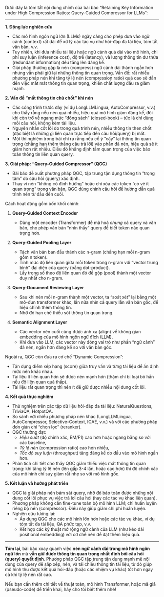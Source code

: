 
Dưới đây là tóm tắt nội dung chính của bài báo “Retaining Key Information under High Compression Ratios: Query-Guided Compressor for LLMs”:

---

**1. Động lực nghiên cứu**

- Các mô hình ngôn ngữ lớn (LLMs) ngày càng cho phép đưa vào ngữ cảnh (context) rất dài để xử lý các tác vụ như hỏi-đáp đa tài liệu, tóm tắt văn bản, v.v.
- Tuy nhiên, khi đưa nhiều tài liệu hoặc ngữ cảnh quá dài vào mô hình, chi phí suy luận (inference cost), độ trễ (latency), và lượng thông tin dư thừa (redundant information) đều tăng lên đáng kể.
- Giải pháp thường gặp là nén (compress) ngữ cảnh dài thành ngắn hơn nhưng vẫn phải giữ lại những thông tin quan trọng. Vấn đề: rất nhiều phương pháp nén khi tăng tỷ lệ nén (compression ratio) quá cao sẽ dẫn đến việc mất mát thông tin quan trọng, khiến chất lượng đầu ra giảm mạnh.

**2. Vấn đề “mất thông tin chủ chốt” khi nén**

- Các công trình trước đây (ví dụ LongLLMLingua, AutoCompressor, v.v.) cho thấy rằng nếu nén quá nhiều, hiệu quả mô hình giảm đáng kể, đôi khi còn trở về ngang mức “đóng sách” (closed-book) – tức là chỉ dùng mỗi câu hỏi, không kèm tài liệu.
- Nguyên nhân cốt lõi do trong quá trình nén, nhiều thông tin then chốt (đặc biệt là những gì liên quan trực tiếp đến câu hỏi/query) bị mất.
- Một thí nghiệm trong bài chỉ ra rằng nếu cố ý “cấy” lại thông tin quan trọng (chẳng hạn thêm thẳng câu trả lời) vào phần đã nén, hiệu quả sẽ ít giảm hơn rất nhiều. Điều đó khẳng định tầm quan trọng của việc bảo toàn thông tin liên quan query.

**3. Giải pháp: “Query-Guided Compressor” (QGC)**

- Bài báo đề xuất phương pháp QGC, tập trung tận dụng thông tin “trọng tâm” do câu hỏi (query) xác định.
- Thay vì nén “không có định hướng” hoặc chỉ xóa các token “có vẻ ít quan trọng” trong văn bản, QGC dùng chính câu hỏi để hướng dẫn quá trình nén từ đầu đến cuối.

Cách hoạt động gồm bốn khối chính:

1. **Query-Guided Context Encoder**
    
    - Dùng một encoder (Transformer) để mã hoá _chung_ cả query và văn bản, cho phép văn bản “nhìn thấy” query để biết token nào quan trọng hơn.
2. **Query-Guided Pooling Layer**
    
    - Tách văn bản ban đầu thành các n-gram (chẳng hạn mỗi n-gram gồm n token).
    - Tính mức độ liên quan giữa mỗi token trong n-gram với “vector trung bình” đại diện của query (bằng dot-product).
    - Lấy trọng số theo độ liên quan đó để gộp (pool) thành một vector duy nhất cho n-gram.
3. **Query-Document Reviewing Layer**
    
    - Sau khi nén mỗi n-gram thành một vector, ta “soát xét” lại bằng một mô-đun transformer khác, lần nữa nhìn cả query lẫn văn bản gốc, để hiệu chỉnh thêm thông tin.
    - Nhờ đó hạn chế thiếu sót thông tin quan trọng.
4. **Semantic Alignment Layer**
    
    - Các vector nén cuối cùng được ánh xạ (align) về không gian embedding của mô hình ngôn ngữ đích (LLM).
    - Khi đưa vào LLM, các vector này đóng vai trò như phần “ngữ cảnh” đã nén, ngắn hơn đáng kể so với văn bản gốc.

Ngoài ra, QGC còn đưa ra cơ chế “Dynamic Compression”:

- Tận dụng điểm xếp hạng (score) giữa truy vấn và từng tài liệu để ấn định mức nén khác nhau.
- Tài liệu ít liên quan hơn sẽ được nén mạnh hơn (thậm chí bị loại bỏ hẳn nếu độ liên quan quá thấp).
- Tài liệu rất quan trọng thì nén ít để giữ được nhiều nội dung cốt lõi.

**4. Kết quả thực nghiệm**

- Thử nghiệm trên các tập dữ liệu hỏi-đáp đa tài liệu: NaturalQuestions, TriviaQA, HotpotQA.
- So sánh với nhiều phương pháp nén khác (LongLLMLingua, AutoCompressor, Selective-Context, ICAE, v.v.) và với các phương pháp đơn giản chỉ “chọn lọc” (reranker).
- QGC thường đạt:
    - _Hiệu suất_ (độ chính xác, EM/F1) cao hơn hoặc ngang bằng so với các baseline,
    - _Tỷ lệ nén_ (compression ratio) cao hơn nhiều,
    - _Tốc độ suy luận_ (throughput) tăng đáng kể do đầu vào mô hình ngắn hơn.
- Phân tích chi tiết cho thấy QGC giảm thiểu việc mất thông tin quan trọng: khi tăng tỷ lệ nén (lên gấp 3-4 lần, hoặc cao hơn) thì độ chính xác của mô hình chỉ suy giảm rất nhẹ so với mô hình gốc.

**5. Kết luận và hướng phát triển**

- QGC là giải pháp nén bám sát query, nhờ đó bảo toàn được những nội dung cốt lõi phục vụ việc trả lời câu hỏi (hay các tác vụ khác liên quan).
- Phương pháp không cần fine-tune toàn bộ mô hình LLM; chỉ huấn luyện riêng bộ nén (compressor). Điều này giúp giảm chi phí huấn luyện.
- Nghiên cứu tương lai:
    - Áp dụng QGC cho các mô hình lớn hơn hoặc các tác vụ khác, ví dụ tóm tắt đa tài liệu, QA phức tạp, v.v.
    - Kết hợp các kỹ thuật mở rộng ngữ cảnh của LLM (như kéo dài positional embedding) với cơ chế nén để đạt thêm hiệu quả.

---

**Tóm lại**, bài báo xoay quanh việc **nén ngữ cảnh dài trong mô hình ngôn ngữ lớn** mà **vẫn giữ được thông tin quan trọng nhất định bởi câu hỏi (query) quyết định**. Phương pháp QGC tập trung tận dụng mạnh mẽ nội dung của query để sắp xếp, nén, và tái chiếu thông tin tài liệu, từ đó giúp mô hình thu được kết quả hỏi-đáp (hoặc các nhiệm vụ khác) tốt hơn ngay cả khi tỷ lệ nén rất cao.

Nếu bạn cần thêm chi tiết về thuật toán, mô hình Transformer, hoặc mã giả (pseudo-code) để triển khai, hãy cho tôi biết thêm nhé!